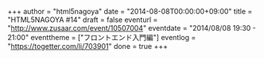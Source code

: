 +++
author = "html5nagoya"
date = "2014-08-08T00:00:00+09:00"
title = "HTML5NAGOYA #14"
draft = false
eventurl = "http://www.zusaar.com/event/10507004"
eventdate = "2014/08/08 19:30 - 21:00"
eventtheme = ["フロントエンド入門編"]
eventlog = "https://togetter.com/li/703901"
done = true
+++
